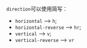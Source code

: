  `direction`可以使用简写：
 - `horizontal` --> `h`;
 - `horizontal-reverse` --> `hr`;
 - `vertical` --> `v`;
 - `vertical-reverse` --> `vr`

